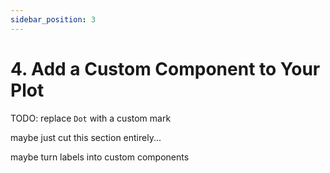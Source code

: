```yaml
---
sidebar_position: 3
---
```


# 4. Add a Custom Component to Your Plot

TODO: replace `Dot` with a custom mark

maybe just cut this section entirely...

maybe turn labels into custom components